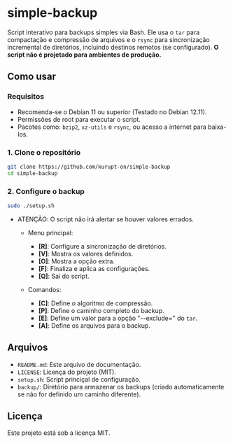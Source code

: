 # simple-backup

Script interativo para backups simples via Bash.  Ele usa o `tar` para compactação e compressão de arquivos e o `rsync` para sincronização incremental de diretórios, incluindo destinos remotos (se configurado). **O script não é projetado para ambientes de produção.**

## Como usar

### Requisitos

- Recomenda-se o Debian 11 ou superior (Testado no Debian 12.11).
- Permissões de root para executar o script.
- Pacotes como: `bzip2`, `xz-utils` e `rsync`, ou acesso a internet para baixa-los.

### 1. Clone o repositório

```bash
git clone https://github.com/kurupt-on/simple-backup
cd simple-backup
```

### 2. Configure o backup

```bash
sudo ./setup.sh
```

- ATENÇÃO: O script não irá alertar se houver valores errados.

  - Menu principal:
    - **[R]**: Configure a sincronização de diretórios.
    - **[V]**: Mostra os valores definidos.
    - **[O]**: Mostra a opção extra.
    - **[F]**: Finaliza e aplica as configurações.
    - **[Q]**: Sai do script.
      
  - Comandos:
    - **[C]**: Define o algoritmo de compressão.
    - **[P]**: Define o caminho completo do backup.
    - **[E]**: Define um valor para a opção "--exclude=" do `tar`.
    - **[A]**: Define os arquivos para o backup.
  
## Arquivos

- `README.md`: Este arquivo de documentação.
- `LICENSE`: Licença do projeto (MIT).
- `setup.sh`: Script princiçal de configuração.
- `backup/`: Diretório para armazenar os backups (criado automaticamente se não for definido um caminho diferente).

## Licença

Este projeto está sob a licença MIT.
